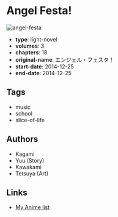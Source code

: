 # Angel Festa!

![angel-festa](https://cdn.myanimelist.net/images/manga/2/176000.jpg)

-   **type**: light-novel
-   **volumes**: 3
-   **chapters**: 18
-   **original-name**: エンジェル・フェスタ！
-   **start-date**: 2014-12-25
-   **end-date**: 2014-12-25

## Tags

-   music
-   school
-   slice-of-life

## Authors

-   Kagami
-   Yuu (Story)
-   Kawakami
-   Tetsuya (Art)

## Links

-   [My Anime list](https://myanimelist.net/manga/83723/Angel_Festa)
